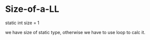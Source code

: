 # Size-of-a-LL

static int size = 1

we have size of static type, otherwise we have to use loop to calc it.